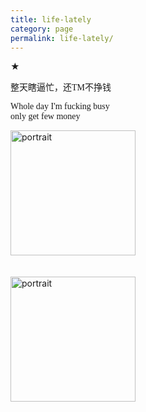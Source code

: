 ```yaml
---
title: life-lately
category: page
permalink: life-lately/
---
```

★<br>
<p style="font-family: Georgia, 'Times New Roman', serif;">
  整天瞎逼忙，还TM不挣钱</p>
  <p style="font-family: Georgia, 'Times New Roman', serif;">
  Whole day I'm fucking busy<br>only get few money</p>

<img src="https://www.yuriumemoto.com/pics/i can't.jpg" alt="portrait" width="200">  

<br>
<br>
<br>
<img src="https://www.yuriumemoto.com/pics/iamgerman.jpeg" alt="portrait" width="200">  
